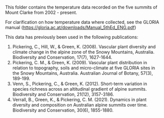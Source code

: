 This folder contains the temperature data recorded on the five summits of Mount Clarke from 2002 - present.

For clarification on how temperature data where collected, see the GLORIA manual (https://gloria.ac.at/downloads/Manual_5thEd_ENG.pdf)

This data has previously been used in the following publications:

1. Pickering, C., Hill, W., & Green, K. (2008). Vascular plant diversity and climate change in the alpine zone of the Snowy Mountains, Australia. Biodiversity and Conservation, 17(7), 1627-1644.
2. Pickering, C. M., & Green, K. (2009). Vascular plant distribution in relation to topography, soils and micro-climate at five GLORIA sites in the Snowy Mountains, Australia. Australian Journal of Botany, 57(3), 189-199.
3. Venn, S., Pickering, C., & Green, K. (2012). Short-term variation in species richness across an altitudinal gradient of alpine summits. Biodiversity and Conservation, 21(12), 3157-3186.
4. Verrall, B., Green, K., & Pickering, C. M. (2021). Dynamics in plant diversity and composition on Australian alpine summits over time. Biodiversity and Conservation, 30(6), 1855-1880.
